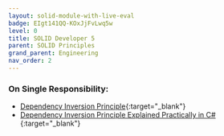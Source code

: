 ```yaml
---
layout: solid-module-with-live-eval
badge: EIgt141QQ-KOxJjFvLwq5w
level: 0
title: SOLID Developer 5
parent: SOLID Principles
grand_parent: Engineering
nav_order: 2
---
```

### On Single Responsibility:

- [Dependency Inversion Principle](https://www.youtube.com/watch?v=9oHY5TllWaU&list=PLZlA0Gpn_vH9kocFX7R7BAe_CvvOCO_p9&index=5){:target="\_blank"}
- [Dependency Inversion Principle Explained Practically in C#](https://www.youtube.com/watch?v=NnZZMkwI6KI){:target="\_blank"}


